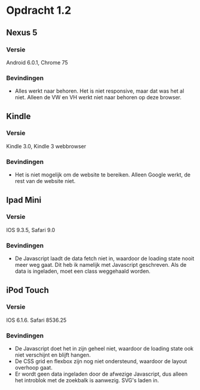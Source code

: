 # Opdracht 1.2

## Nexus 5
### Versie
Android 6.0.1, Chrome 75

### Bevindingen
- Alles werkt naar behoren. Het is niet responsive, maar dat was het al niet. Alleen de VW en VH werkt niet naar behoren op deze browser.

## Kindle
### Versie
Kindle 3.0, Kindle 3 webbrowser
### Bevindingen
- Het is niet mogelijk om de website te bereiken. Alleen Google werkt, de rest van de website niet.

## Ipad Mini
### Versie 
IOS 9.3.5, Safari 9.0

### Bevindingen
- De Javascript laadt de data fetch niet in, waardoor de loading state nooit meer weg gaat. Dit heb ik namelijk met Javascript geschreven. Als de data is ingeladen, moet een class weggehaald worden.

## iPod Touch
### Versie
IOS 6.1.6. Safari 8536.25

### Bevindingen
- De Javascript doet het in zijn geheel niet, waardoor de loading state ook niet verschijnt en blijft hangen.
- De CSS grid en flexbox zijn nog niet ondersteund, waardoor de layout overhoop gaat.
- Er wordt geen data ingeladen door de afwezige Javascript, dus alleen het introblok met de zoekbalk is aanwezig. SVG's laden in.
